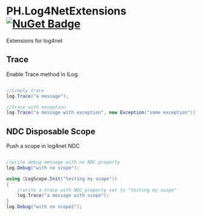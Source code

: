 # PH.Log4NetExtensions [![NuGet Badge](https://buildstats.info/nuget/PH.Log4NetExtensions)](https://www.nuget.org/packages/PH.Log4NetExtensions/)

Extensions for log4net

## Trace 

Enable Trace method in ILog.

```csharp

//simply trace
log.Trace("a message");

//trace with exception
log.Trace("a message with exception", new Exception("some exception"));

```

## NDC Disposable Scope

Push a scope in log4net NDC

```csharp

//write debug message with no NDC property
log.Debug("with no scope");

using (LogScope.Init("testing my scope"))
{
    //write a trace with NDC property set to "testing my scope"
    log.Trace("a message with scope");
}
log.Debug("with no scope2");

```
